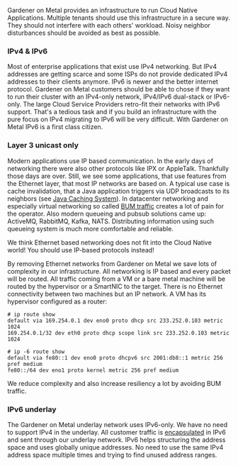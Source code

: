 Gardener on Metal provides an infrastructure to run Cloud Native Applications. Multiple tenants should use this infrastructure in a secure way. They should not interfere with each others' workload. Noisy neighbor disturbances should be avoided as best as possible.

### IPv4 & IPv6
Most of enterprise applications that exist use IPv4 networking. But IPv4 addresses are getting scarce and some ISPs do not provide dedicated IPv4 addresses to their clients anymore. IPv6 is newer and the better internet protocol. Gardener on Metal customers should be able to chose if they want to run their cluster with an IPv4-only network, IPv4/IPv6 dual-stack or IPv6-only. The large Cloud Service Providers retro-fit their networks with IPv6 support. That's a tedious task and if you build an infrastructure with the pure focus on IPv4 migrating to IPv6 will be very difficult. With Gardener on Metal IPv6 is a first class citizen.

### Layer 3 unicast only
Modern applications use IP based communication. In the early days of networking there were also other protocols like IPX or AppleTalk. Thankfully those days are over. Still, we see some applications, that use features from the Ethernet layer, that most IP networks are based on. A typical use case is cache invalidation, that a Java application triggers via UDP broadcasts to its neighbors (see [Java Caching System](https://commons.apache.org/proper/commons-jcs/)). In datacenter networking and especially virtual networking so called [BUM traffic](https://en.wikipedia.org/wiki/Broadcast,_unknown-unicast_and_multicast_traffic) creates a lot of pain for the operator. Also modern queueing and pubsub solutions came up: ActiveMQ, RabbitMQ, Kafka, NATS. Distributing information using such queueing system is much more comfortable and reliable.

We think Ethernet based networking does not fit into the Cloud Native world! You should use IP-based protocols instead!

By removing Ethernet networks from Gardener on Metal we save lots of complexity in our infrastructure. All networking is IP based and every packet will be routed. All traffic coming from a VM or a bare metal machine will be routed by the hypervisor or a SmartNIC to the target. There is no Ethernet connectivity between two machines but an IP network. A VM has its hypervisor configured as a router:

    # ip route show
    default via 169.254.0.1 dev eno0 proto dhcp src 233.252.0.103 metric 1024
    169.254.0.1/32 dev eth0 proto dhcp scope link src 233.252.0.103 metric 1024

    # ip -6 route show
    default via fe80::1 dev eno0 proto dhcpv6 src 2001:db8::1 metric 256 pref medium
    fe80::/64 dev eno1 proto kernel metric 256 pref medium

We reduce complexity and also increase resiliency a lot by avoiding BUM traffic.

### IPv6 underlay
The Gardener on Metal underlay network uses IPv6-only. We have no need to support IPv4 in the underlay. All customer traffic is [encapsulated](encapsulation.md) in IPv6 and sent through our underlay network. IPv6 helps structuring the address space and uses globally unique addresses. No need to use the same IPv4 address space multiple times and trying to find unused address ranges.